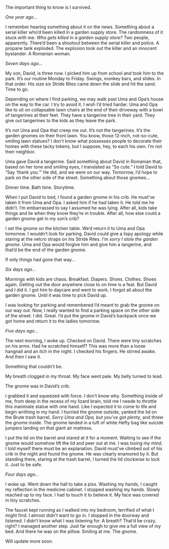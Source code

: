 The important thing to know is I survived.

*One year ago…*

I remember hearing something about it on the news. Something about a serial killer who’d been killed in a garden supply store. The randomness of it stuck with me. *Who gets killed in a garden supply store?* Two people, apparently. There’d been a shootout between the serial killer and police. A propane tank exploded. The explosion took out the killer and an innocent bystander. A Romanian woman.

*Seven days ago…*

My son, David, is three now. I picked him up from school and took him to the park. It’s our routine Monday to Friday. Swings, monkey bars, and slides. In that order. His size six Stride Rites came down the slide and hit the sand. Time to go. 

Depending on where I find parking, we may walk past Uma and Opa’s house on the way to the car. I try to avoid it. I wish I’d tried harder. Uma and Opa like to sit on collapsable lawn chairs at the end of their driveway with a bowl of tangerines at their feet. They have a tangerine tree in their yard. They give out tangerines to the kids as they leave the park. 

It’s not Uma and Opa that creep me out. It’s not the tangerines. It’s the garden gnomes on their front lawn. You know, those 12-inch, not-so-cute, smiling lawn statues? I don’t know what possesses people to decorate their homes with these tacky tokens, but I suppose, hey, to each his own. I’m not their neighbor.

Uma gave David a tangerine. Said something about David in Romanian that, based on her tone and smiling eyes, I translated as “So cute.” I told David to “Say ‘thank you.’” He did, and we were on our way. Tomorrow, I’d hope to park on the other side of the street. Something about those gnomes…

Dinner time. Bath time. Storytime. 

When I put David to bed, I found a garden gnome in his crib. He must’ve taken it from Uma and Opa. I asked him if he had taken it. He told me he didn’t. I’m embarrassed to say I assumed he was lying. After all, kids take things and lie when they know they’re in trouble. After all, how else could a garden gnome get in my son’s crib? 

I set the gnome on the kitchen table. We’d return it to Uma and Opa tomorrow. I wouldn’t look for parking. David could give a lispy apology while staring at the velcro straps on his Stride Rites. *I’m sorry I stole the garden gnome.* Uma and Opa would forgive him and give him a tangerine, and that’d be the end of the garden gnome. 

If only things had gone that way…

*Six days ago…*

Mornings with kids are chaos. Breakfast. Diapers. Shoes. Clothes. Shoes again. Getting out the door anywhere close to on time is a feat. But David and I did it. I got him to daycare and went to work. I forgot all about the garden gnome. Until it was time to pick David up. 

I was looking for parking and remembered I’d meant to grab the gnome on our way out. Now, I really wanted to find a parking space on the other side of the street. I did. Great. I’d put the gnome in David’s backpack once we got home and return it to the ladies tomorrow. 

*Five days ago…*

The next morning, I woke up. Checked on David. There were tiny scratches on his arms. Had he scratched himself? This was more than a loose hangnail and an itch in the night. I checked his fingers. He stirred awake. And then I saw it. 

Something that couldn’t be. 

My breath clogged in my throat. My face went pale. My belly turned to lead. 

The gnome was in David’s crib. 

I grabbed it and squeezed with force. I don’t know why. Something inside of me, from deep in the recess of my lizard brain, told me I neede to throttle this inanimate statue with one hand. Like I expected it to come to life and begin writhing in my hand. I hurried the gnome outside, yanked the lid on the Brute trash barrel, *Sorry Uma and Opa, but you’ve got plenty,*  and threw the gnome inside. The gnome landed in a tuft of white Hefty bag like suicide jumpers landing on that giant air mattress. 

I put the lid on the barrel and stared at it for a moment. Waiting to see if the gnome would somehow lift the lid and peer out at me. I was losing my mind. I told myself there must be an explanation. David must’ve climbed out of his crib in the night and found the gnome. He was clearly enamored by it. But standing there, staring at the trash barrel, I turned the lid clockwise to lock it. Just to be safe.

*Four days ago…*

I woke up. Went down the hall to take a piss. Washing my hands, I caught my reflection in the medicine cabinet. I stopped washing my hands. Slowly reached up to my face. I had to touch it to believe it. My face was covered in tiny scratches. 

The faucet kept running as I walked into my bedroom, terrified of what I might find. I almost didn’t want to go in. I stopped in the doorway and listened. I didn’t know what I was listening for. A breath? That’d be crazy, right? I managed another step. Just far enough to give me a full view of my bed. And there he was on the pillow. Smiling at me. The gnome. 

Will update more soon.